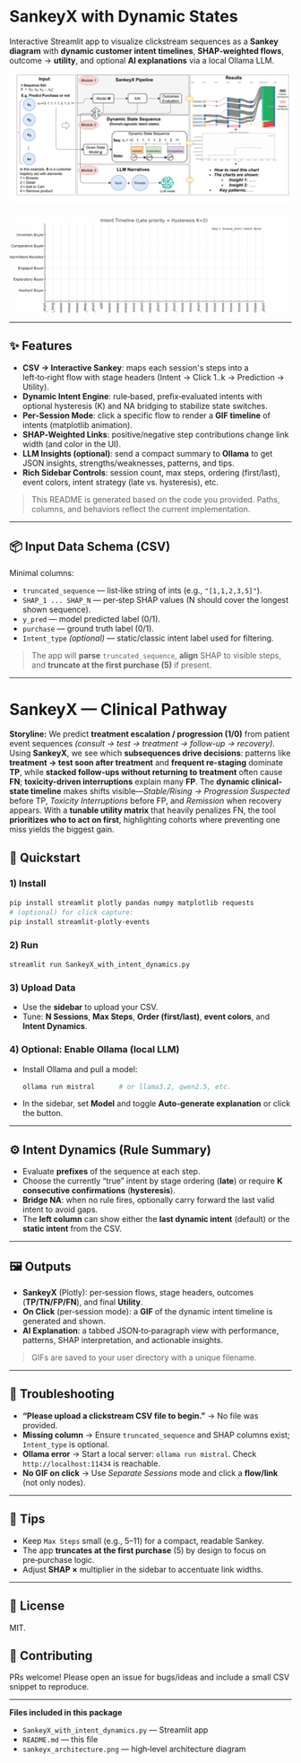# SankeyX with Dynamic States

Interactive Streamlit app to visualize clickstream sequences as a **Sankey diagram** with **dynamic customer intent timelines**, **SHAP‑weighted flows**, outcome → **utility**, and optional **AI explanations** via a local Ollama LLM.

![Architecture](toolarch.png)


![Dynamic States Example](session_timeline_hysteresis.gif)

---

## ✨ Features
- **CSV → Interactive Sankey**: maps each session's steps into a left‑to‑right flow with stage headers (Intent → Click 1..k → Prediction → Utility).
- **Dynamic Intent Engine**: rule‑based, prefix‑evaluated intents with optional hysteresis (K) and NA bridging to stabilize state switches.
- **Per‑Session Mode**: click a specific flow to render a **GIF timeline** of intents (matplotlib animation).
- **SHAP‑Weighted Links**: positive/negative step contributions change link width (and color in the UI).
- **LLM Insights (optional)**: send a compact summary to **Ollama** to get JSON insights, strengths/weaknesses, patterns, and tips.
- **Rich Sidebar Controls**: session count, max steps, ordering (first/last), event colors, intent strategy (late vs. hysteresis), etc.

> This README is generated based on the code you provided. Paths, columns, and behaviors reflect the current implementation.

---

## 📦 Input Data Schema (CSV)
Minimal columns:
- `truncated_sequence` — list‑like string of ints (e.g., `"[1,1,2,3,5]"`).
- `SHAP_1 ... SHAP_N` — per‑step SHAP values (N should cover the longest shown sequence).
- `y_pred` — model predicted label (0/1).
- `purchase` — ground truth label (0/1).
- `Intent_type` *(optional)* — static/classic intent label used for filtering.

> The app will **parse** `truncated_sequence`, **align** SHAP to visible steps, and **truncate at the first purchase (5)** if present.

---

# SankeyX — Clinical Pathway

**Storyline:** We predict **treatment escalation / progression (1/0)** from patient event sequences *(consult → test → treatment → follow-up → recovery)*. Using **SankeyX**, we see which **subsequences drive decisions**: patterns like **treatment → test soon after treatment** and **frequent re-staging** dominate **TP**, while **stacked follow-ups without returning to treatment** often cause **FN**; **toxicity-driven interruptions** explain many **FP**. The **dynamic clinical-state timeline** makes shifts visible—*Stable/Rising → Progression Suspected* before TP, *Toxicity Interruptions* before FP, and *Remission* when recovery appears. With a **tunable utility matrix** that heavily penalizes FN, the tool **prioritizes who to act on first**, highlighting cohorts where preventing one miss yields the biggest gain.





## 🚀 Quickstart

### 1) Install
```bash
pip install streamlit plotly pandas numpy matplotlib requests
# (optional) for click capture:
pip install streamlit-plotly-events
```

### 2) Run
```bash
streamlit run SankeyX_with_intent_dynamics.py
```

### 3) Upload Data
- Use the **sidebar** to upload your CSV.
- Tune: **N Sessions**, **Max Steps**, **Order (first/last)**, **event colors**, and **Intent Dynamics**.

### 4) Optional: Enable Ollama (local LLM)
- Install Ollama and pull a model:
  ```bash
  ollama run mistral      # or llama3.2, qwen2.5, etc.
  ```
- In the sidebar, set **Model** and toggle **Auto‑generate explanation** or click the button.

---

## ⚙️ Intent Dynamics (Rule Summary)
- Evaluate **prefixes** of the sequence at each step.
- Choose the currently “true” intent by stage ordering (**late**) or require **K consecutive confirmations** (**hysteresis**).
- **Bridge NA**: when no rule fires, optionally carry forward the last valid intent to avoid gaps.
- The **left column** can show either the **last dynamic intent** (default) or the **static intent** from the CSV.

---

## 🖼️ Outputs
- **SankeyX** (Plotly): per‑session flows, stage headers, outcomes (**TP/TN/FP/FN**), and final **Utility**.
- **On Click** (per‑session mode): a **GIF** of the dynamic intent timeline is generated and shown.
- **AI Explanation**: a tabbed JSON‑to‑paragraph view with performance, patterns, SHAP interpretation, and actionable insights.

> GIFs are saved to your user directory with a unique filename.

---

## 🔧 Troubleshooting
- **“Please upload a clickstream CSV file to begin.”** → No file was provided.
- **Missing column** → Ensure `truncated_sequence` and SHAP columns exist; `Intent_type` is optional.
- **Ollama error** → Start a local server: `ollama run mistral`. Check `http://localhost:11434` is reachable.
- **No GIF on click** → Use *Separate Sessions* mode and click a **flow/link** (not only nodes).

---

## 🧪 Tips
- Keep `Max Steps` small (e.g., 5–11) for a compact, readable Sankey.
- The app **truncates at the first purchase** (5) by design to focus on pre‑purchase logic.
- Adjust **SHAP ×** multiplier in the sidebar to accentuate link widths.

---

## 🪪 License
MIT.

## 🙌 Contributing
PRs welcome! Please open an issue for bugs/ideas and include a small CSV snippet to reproduce.

---

**Files included in this package**
- `SankeyX_with_intent_dynamics.py` — Streamlit app
- `README.md` — this file
- `sankeyx_architecture.png` — high‑level architecture diagram
